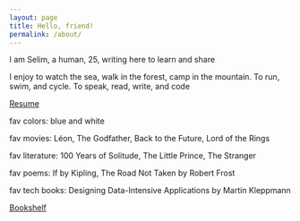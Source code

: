 ```yaml
---
layout: page
title: Hello, friend!
permalink: /about/
---
```


I am Selim, a human, 25, writing here to learn and share

I enjoy to watch the sea, walk in the forest, camp in the mountain. To run, swim, and cycle. To speak, read, write, and code

[Resume](/resume)

fav colors: blue and white 

fav movies: Léon, The Godfather, Back to the Future, Lord of the Rings 

fav literature: 100 Years of Solitude, The Little Prince, The Stranger

fav poems: If by Kipling, The Road Not Taken by Robert Frost

fav tech books: Designing Data-Intensive Applications by Martin Kleppmann

[​Bookshelf​](https://www.goodreads.com/review/list/24616331-selim?order=d&shelf=read&sort=avg_rating) 